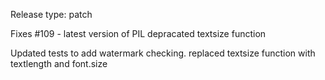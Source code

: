 Release type: patch

Fixes #109 - latest version of PIL depracated textsize function

Updated tests to add watermark checking. replaced textsize function with textlength and font.size
